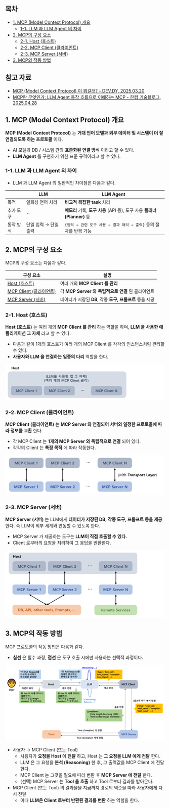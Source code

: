 ## 목차

* [1. MCP (Model Context Protocol) 개요](#1-mcp-model-context-protocol-개요)
  * [1-1. LLM 과 LLM Agent 의 차이](#1-1-llm-과-llm-agent-의-차이) 
* [2. MCP의 구성 요소](#2-mcp의-구성-요소) 
  * [2-1. Host (호스트)](#2-1-host-호스트)
  * [2-2. MCP Client (클라이언트)](#2-2-mcp-client-클라이언트)
  * [2-3. MCP Server (서버)](#2-3-mcp-server-서버)
* [3. MCP의 작동 방법](#3-mcp의-작동-방법)

## 참고 자료

* [MCP (Model Context Protocol) 이 뭐길래? - DEV.DY, 2025.03.20](https://dytis.tistory.com/112)
* [MCP란 무엇인가: LLM Agent 동작 흐름으로 이해하는 MCP - 한컴 기술블로그, 2025.04.28](https://tech.hancom.com/mcp-llm-agent/)

## 1. MCP (Model Context Protocol) 개요

**MCP (Model Context Protocol)** 는 **거대 언어 모델과 외부 데이터 및 시스템이 더 잘 연결되도록 하는 프로토콜** 이다.

* AI 모델과 DB / 시스템 간의 **표준화된 연결 방식** 이라고 할 수 있다.
* **LLM Agent** 를 구현하기 위한 표준 규격이라고 할 수 있다.

### 1-1. LLM 과 LLM Agent 의 차이

* LLM 과 LLM Agent 의 일반적인 차이점은 다음과 같다.

|       | LLM           | LLM Agent                                                |
|-------|---------------|----------------------------------------------------------|
| 목적    | 일회성 언어 처리     | **비교적 복잡한 task** 처리                                      |
| 추가 도구 | -             | **메모리** 기록, **도구 사용** (API 등), 도구 사용 **플래너 (Planner)** 등 |
| 동작 방식 | 단일 입력 → 단일 출력 | ```{입력 → 관련 도구 사용 → 결과 해석 → 출력}``` 등의 절차를 반복 가능          |

## 2. MCP의 구성 요소

MCP의 구성 요소는 다음과 같다.

| 구성 요소                                       | 설명                                     |
|---------------------------------------------|----------------------------------------|
| [Host (호스트)](#2-1-host-호스트)                 | 여러 개의 **MCP Client 를 관리**              |
| [MCP Client (클라이언트)](#2-2-mcp-client-클라이언트) | 각 **MCP Server 와 독립적으로 연결** 된 클라이언트    |
| [MCP Server (서버)](#2-3-mcp-server-서버)       | 데이터가 저장된 **DB**, 각종 **도구, 프롬프트** 등을 제공 |

### 2-1. Host (호스트)

**Host (호스트)** 는 여러 개의 **MCP Client 를 관리** 하는 역할을 하며, **LLM 을 사용한 애플리케이션 그 자체** 라고 할 수 있다.

* 다음과 같이 1개의 호스트가 여러 개의 MCP Client 를 각각의 인스턴스처럼 관리할 수 있다.
* **사용자와 LLM 을 연결하는 일종의 다리** 역할을 한다.

![image](images/MCP_1.PNG)

### 2-2. MCP Client (클라이언트)

**MCP Client (클라이언트)** 는 **MCP Server 와 연결되어 서버와 일정한 프로토콜에 따라 정보를 교환** 한다.

* 각 MCP Client 는 **1개의 MCP Server 와 독립적으로 연결** 되어 있다.
* 각각의 Client 는 **특정 목적** 에 따라 작동한다.

![image](images/MCP_2.PNG)

### 2-3. MCP Server (서버)

**MCP Server (서버)** 는 LLM에게 **데이터가 저장된 DB, 각종 도구, 프롬프트 등을 제공** 한다. 즉 LLM이 외부 세계와 연동할 수 있도록 한다.

* MCP Server 가 제공하는 도구는 **LLM이 직접 호출할 수 있다.**
* Client 로부터의 요청을 처리하여 그 응답을 반환한다.

![image](images/MCP_3.PNG)

## 3. MCP의 작동 방법

MCP 프로토콜의 작동 방법은 다음과 같다.

* **실선** 은 필수 과정, **점선** 은 도구 호출 시에만 사용하는 선택적 과정이다.

![image](images/MCP_4.PNG)

* 사용자 → MCP Client (또는 Tool)
  * 사용자가 **요청을 Host 에 전달** 하고, Host 는 **그 요청을 LLM 에게 전달** 한다.
  * LLM 은 그 요청을 **분석 (Reasoning)** 한 후, 그 출력값을 MCP Client 에 전달한다.
  * MCP Client 는 그것을 필요에 따라 변환 후 **MCP Server 에 전달** 한다.
  * (선택) MCP Server 는 **Tool 을 호출** 하고 Tool 로부터 결과를 받아온다.
* MCP Client (또는 Tool) 의 결과물을 지금까지 경로의 역순을 따라 사용자에게 다시 전달
  * 이때 **LLM은 Client 로부터 반환된 결과를 변환** 하는 역할을 한다. 